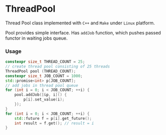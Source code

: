 # ThreadPool
Thread Pool class implemented with `C++` and `Make` under `Linux` platform.

Pool provides simple interface. Has `addJob` function, which pushes passed functor in waiting jobs queue.

### Usage

```c++
constexpr size_t THREAD_COUNT = 25;
// create thread pool consisting of 25 threads
ThreadPool pool (THREAD_COUNT);
constexpr size_t JOB_COUNT = 1000;
std::promise<int> p[JOB_COUNT];
// add jobs in thread pool queue
for (int i = 0; i < JOB_COUNT; ++i) {
    pool.addJob([&p, i]() {
        p[i].set_value(i);
    });
}
for (int i = 0; i < JOB_COUNT; ++i) {
    std::future f = p[i].get_future();
    int result = f.get(); // result = i
}
```
